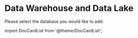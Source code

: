 # Data Warehouse and Data Lake

 Please select the database you would like to add:

import DocCardList from '@theme/DocCardList';

<DocCardList />

